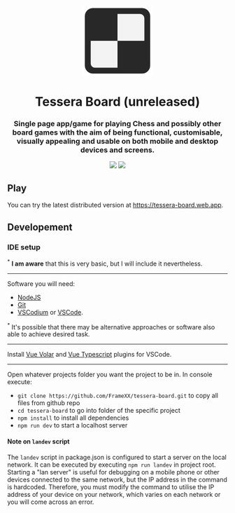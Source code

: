 <div align="center">

<img width="" src="src/assets/img/favicon.svg"  width=160 height=160>

# Tessera Board (unreleased)

### Single page app/game for playing Chess and possibly other board games with the aim of being functional, customisable, visually appealing and usable on both mobile and desktop devices and screens.

<a href="https://www.gnu.org/licenses/gpl-3.0" alt="License: GPLv3"><img src="https://img.shields.io/badge/License-GPL%20v3-blue.svg"></a>
<a href="https://github.com/FrameXX/tessera-board/releases" alt="Version: 0.0.0"><img src="https://img.shields.io/badge/Version-0.0.0-brown.svg"></a>

</div>

## Play

You can try the latest distributed version at https://tessera-board.web.app.

## Developement

### IDE setup

<sup>\*</sup> **I am aware** that this is very basic, but I will include it nevertheless.

---

Software you will need:

- [NodeJS](https://nodejs.org/en/download)
- [Git](https://git-scm.com/downloads)
- [VSCodium](https://github.com/VSCodium/vscodium/releases/latest) or [VSCode](https://code.visualstudio.com/).

<sup>\*</sup> It's possible that there may be alternative approaches or software also able to achieve desired task.

---

Install [Vue Volar](https://marketplace.visualstudio.com/items?itemName=Vue.volar) and [Vue Typescript](https://marketplace.visualstudio.com/items?itemName=Vue.vscode-typescript-vue-plugin) plugins for VSCode.

---

Open whatever projects folder you want the project to be in. In console execute:

- `git clone https://github.com/FrameXX/tessera-board.git` to copy all files from github repo
- `cd tessera-board` to go into folder of the specific project
- `npm install` to install all dependencies
- `npm run dev` to start a localhost server

#### Note on `landev` script

The `landev` script in package.json is configured to start a server on the local network. It can be executed by executing `npm run landev` in project root. Starting a "lan server" is useful for debugging on a mobile phone or other devices connected to the same network, but the IP address in the command is hardcoded. Therefore, you must modify the command to utilise the IP address of your device on your network, which varies on each network or you will come across an error.
